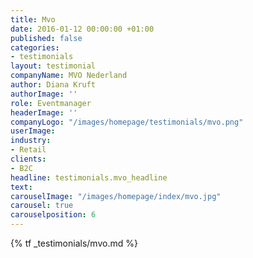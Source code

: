```yaml
---
title: Mvo
date: 2016-01-12 00:00:00 +01:00
published: false
categories:
- testimonials
layout: testimonial
companyName: MVO Nederland
author: Diana Kruft
authorImage: ''
role: Eventmanager
headerImage: ''
companyLogo: "/images/homepage/testimonials/mvo.png"
userImage: 
industry:
- Retail
clients:
- B2C
headline: testimonials.mvo_headline
text: 
carouselImage: "/images/homepage/index/mvo.jpg"
carousel: true
carouselposition: 6
---
```


{% tf _testimonials/mvo.md %}